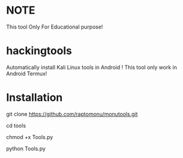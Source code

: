 # NOTE
This tool Only For Educational purpose!
# hackingtools
Automatically install Kali Linux tools in Android !
This tool only work in Android Termux!

# Installation

git clone https://github.com/raptomonu/monutools.git

cd tools

chmod +x Tools.py

python Tools.py


